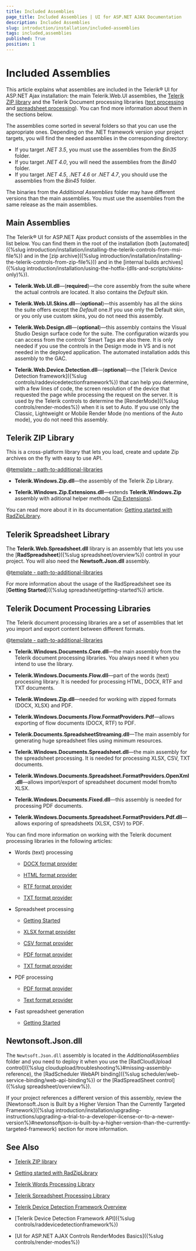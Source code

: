 ```yaml
---
title: Included Assemblies
page_title: Included Assemblies | UI for ASP.NET AJAX Documentation
description: Included Assemblies
slug: introduction/installation/included-assemblies
tags: included,assemblies
published: True
position: 1
---
```


# Included Assemblies



This article explains what assemblies are included in the Telerik® UI for ASP.NET Ajax installation: the main Telerik.Web.UI assemblies, the	[Telerik ZIP library](http://www.telerik.com/products/silverlight/zip-library.aspx) and	the Telerik Document processing libraries ([text processing](http://www.telerik.com/products/wpf/words-processing.aspx) and	[spreadsheet processing](http://www.telerik.com/products/wpf/spreadsheet-processing.aspx)). You can find more information about them in the sections below.

The assemblies come sorted in several folders so that you can use the appropriate ones.	Depending on the .NET framework version your project targets, you will find the needed assemblies in the corresponding directory:

* If you target *.NET 3.5*, you must use the assemblies from the *Bin35* folder.
* If you target *.NET 4.0*, you will need the assemblies from the *Bin40* folder.
* If you target *.NET 4.5*, *.NET 4.6* or *.NET 4.7*, you should use the assemblies from the *Bin45* folder.

The binaries from the *Additional Assemblies* folder may have different versions than the main assemblies. You must use the assemblies from the same release as the main assemblies.

## Main Assemblies

The Telerik® UI for ASP.NET Ajax product consists of the assemblies in the list below. You can find them in the root of the installation (both [automated]({%slug introduction/installation/installing-the-telerik-controls-from-msi-file%}) and in the [zip archive]({%slug introduction/installation/installing-the-telerik-controls-from-zip-file%})) and in the	[internal builds archives]({%slug introduction/installation/using-the-hotfix-(dlls-and-scripts/skins-only)%}).

* **Telerik.Web.UI.dll**—(**required**)—the core assembly from the suite where the actual controls are located. It also contains the *Default* skin.

* **Telerik.Web.UI.Skins.dll**—(**optional**)—this assembly has all the skins the suite offers except the *Default* one.If you use only the Default skin, or you only use custom skins, you do not need this assembly.

* **Telerik.Web.Design.dll**—(**optional**)—this assembly contains the Visual Studio Design surface code for the suite. The configuration wizards you can access from the controls' Smart Tags are also there. It is only needed if you use the controls in the Design mode in VS and is not needed in the deployed application. The automated installation adds this assembly to the GAC.

* **Telerik.Web.Device.Detection.dll**—(**optional**)—the [Telerik Device Detection framework]({%slug controls/raddevicedetectionframework%}) that can help you determine, with a few lines of code, the screen resolution of the device that requested the page while processing the request on the server. It is used by the Telerik controls to determine the [RenderMode]({%slug controls/render-modes%}) when it is set to Auto. If you use only the Classic, Lightweight or Mobile Render Mode (no mentions of the Auto mode), you do not need this assembly.

## Telerik ZIP Library

This is a cross-platform library that lets you load, create and update Zip archives on the fly with easy to use API.

@[template - path-to-additional-libraries](/_templates/common/additional-libraries-path.md#additional-libraries-path "assemblies: its assembly, support: It supports, isplural: assembly")

* **Telerik.Windows.Zip.dll**—the assembly of the Telerik Zip Library.

* **Telerik.Windows.Zip.Extensions.dll**—extends **Telerik.Windows.Zip** assembly with aditional helper methods ([Zip Extensions](http://docs.telerik.com/devtools/document-processing/libraries/radziplibrary/features/zip-extensions)).

You can read more about it in its documentation: [Getting started with RadZipLibrary](http://www.telerik.com/help/silverlight/radziplibrary-gettingstarted.html).

## Telerik Spreadsheet Library

The **Telerik.Web.Spreadsheet.dll** library is an assembly that lets you use the [**RadSpreadsheet**]({%slug spreadsheet/overview%}) control in your project. You will also need the **Newtsoft.Json.dll** assembly.

@[template - path-to-additional-libraries](/_templates/common/additional-libraries-path.md#additional-libraries-path "assemblies: the needed assemblies, support: They support, isplural: assemblies")

For more information about the usage of the RadSpreadsheet see its [**Getting Started**]({%slug spreadsheet/getting-started%}) article.

## Telerik Document Processing Libraries

The Telerik document processing libraries are a set of assemblies that let you import and export content between different formats.

@[template - path-to-additional-libraries](/_templates/common/additional-libraries-path.md#additional-libraries-path "assemblies: the needed assemblies, support: They support, isplural: assemblies")

* **Telerik.Windows.Documents.Core.dll**—the main assembly from the Telerik document processing libraries. You always need it when you intend to use the library.

* **Telerik.Windows.Documents.Flow.dll**—part of the words (text) processing library. It is needed for processing HTML, DOCX, RTF and TXT documents.

* **Telerik.Windows.Zip.dll**—needed for working with zipped formats (DOCX, XLSX) and PDF.

* **Telerik.Windows.Documents.Flow.FormatProviders.Pdf**—allows exporting of flow documents (DOCX, RTF) to PDF.

* **Telerik.Documents.SpreadsheetStreaming.dll**—The main assembly for generating huge spreadsheet files using minimum resources.

* **Telerik.Windows.Documents.Spreadsheet.dll**—the main assembly for the spreadsheet processing. It is needed for processing XLSX, CSV, TXT documents.

* **Telerik.Windows.Documents.Spreadsheet.FormatProviders.OpenXml.dll**—allows import/export of spreadsheet document model from/to XLSX.

* **Telerik.Windows.Documents.Fixed.dll**—this assembly is needed for processing PDF documents.

* **Telerik.Windows.Documents.Spreadsheet.FormatProviders.Pdf.dll**—allows exporing of spreadsheets (XLSX, CSV) to PDF.

You can find more information on working with the Telerik document processing libraries in the following articles:

* Words (text) processing

	* [DOCX format provider](http://docs.telerik.com/devtools/document-processing/libraries/radwordsprocessing/formats-and-conversion/docx/docxformatprovider)

	* [HTML format provider](http://docs.telerik.com/devtools/document-processing/libraries/radwordsprocessing/formats-and-conversion/html/htmlformatprovider)

	* [RTF format provider](http://docs.telerik.com/devtools/document-processing/libraries/radwordsprocessing/formats-and-conversion/rtf/rtfformatprovider)

	* [TXT format provider](http://docs.telerik.com/devtools/document-processing/libraries/radwordsprocessing/formats-and-conversion/plain-text/txt-txtformatprovider)

* Spreadsheet processing

	* [Getting Started](http://docs.telerik.com/devtools/document-processing/libraries/radspreadprocessing/getting-started)

	* [XLSX format provider](http://docs.telerik.com/devtools/document-processing/libraries/radspreadprocessing/formats-and-conversion/xlsx/xlsxformatprovider)

	* [CSV format provider](http://docs.telerik.com/devtools/document-processing/libraries/radspreadprocessing/formats-and-conversion/csv/csvformatprovider)

	* [PDF format provider](http://docs.telerik.com/devtools/document-processing/libraries/radspreadprocessing/formats-and-conversion/pdf/pdfformatprovider)

	* [TXT format provider](http://docs.telerik.com/devtools/document-processing/libraries/radspreadprocessing/formats-and-conversion/txt/txtformatprovider)

* PDF processing

	* [PDF format provider](http://docs.telerik.com/devtools/document-processing/libraries/radpdfprocessing/formats-and-conversion/pdf/pdfformatprovider)
	
	* [Text format provider](http://docs.telerik.com/devtools/document-processing/libraries/radpdfprocessing/formats-and-conversion/plain-text/textformatprovider)

* Fast spreadsheet generation
	
	* [Getting Started](http://docs.telerik.com/devtools/document-processing/libraries/radspreadstreamprocessing/getting-started)


## Newtonsoft.Json.dll

The `Newtsoft.Json.dll` assembly is located in the *AdditionalAssemblies* folder and you need to deploy it when you use the [RadCloudUpload control]({%slug cloudupload/troubleshooting%}#missing-assembly-reference), the [RadScheduler WebAPI binding]({%slug scheduler/web-service-binding/web-api-binding%}) or the [RadSpreadSheet control]({%slug spreadsheet/overview%}).

If your project references a different version of this assembly, review the [Newtonsoft.Json is Built by a Higher Version Than the Currently Targeted Framework]({%slug introduction/installation/upgrading-instructions/upgrading-a-trial-to-a-developer-license-or-to-a-newer-version%}#newtonsoftjson-is-built-by-a-higher-version-than-the-currently-targeted-framework) section for more information.


## See Also

 * [Telerik ZIP library](http://www.telerik.com/products/silverlight/zip-library.aspx)

 * [Getting started with RadZipLibrary](http://www.telerik.com/help/silverlight/radziplibrary-gettingstarted.html)

 * [Telerik Words Processing Library](http://www.telerik.com/products/wpf/words-processing.aspx)

 * [Telerik Spreadsheet Processing Library](http://www.telerik.com/products/wpf/spreadsheet-processing.aspx)

 * [Telerik Device Detection Framework Overview](http://www.telerik.com/products/aspnet-ajax/device-detection-framework.aspx)
 
 * [Telerik Device Detection Framework API]({%slug controls/raddevicedetectionframework%})
 
 * [UI for ASP.NET AJAX Controls RenderModes Basics]({%slug controls/render-modes%})

